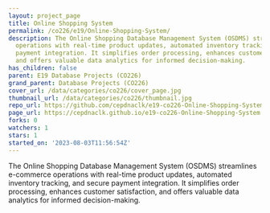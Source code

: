 ```yaml
---
layout: project_page
title: Online Shopping System
permalink: /co226/e19/Online-Shopping-System/
description: The Online Shopping Database Management System (OSDMS) streamlines e-commerce
  operations with real-time product updates, automated inventory tracking, and secure
  payment integration. It simplifies order processing, enhances customer satisfaction,
  and offers valuable data analytics for informed decision-making.
has_children: false
parent: E19 Database Projects (CO226)
grand_parent: Database Projects (CO226)
cover_url: /data/categories/co226/cover_page.jpg
thumbnail_url: /data/categories/co226/thumbnail.jpg
repo_url: https://github.com/cepdnaclk/e19-co226-Online-Shopping-System
page_url: https://cepdnaclk.github.io/e19-co226-Online-Shopping-System
forks: 0
watchers: 1
stars: 1
started_on: '2023-08-03T11:56:54Z'
---
```


The Online Shopping Database Management System (OSDMS) streamlines e-commerce operations with real-time product updates, automated inventory tracking, and secure payment integration. It simplifies order processing, enhances customer satisfaction, and offers valuable data analytics for informed decision-making.